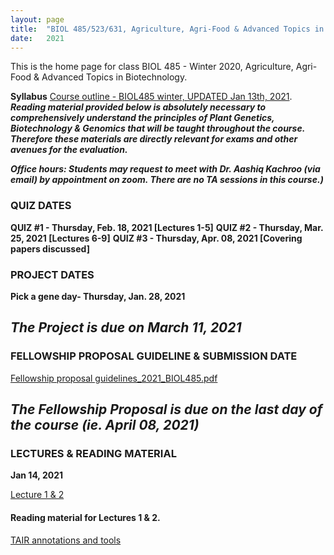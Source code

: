 ```yaml
---
layout: page
title:  "BIOL 485/523/631, Agriculture, Agri-Food & Advanced Topics in Biotechnology, Winter 2021"
date:   2021
---
```

This is the home page for class BIOL 485 - Winter 2020, Agriculture, Agri-Food & Advanced Topics in Biotechnology.

**Syllabus**
[Course outline - BIOL485 winter, UPDATED Jan 13th, 2021](). 
**_Reading material provided below is absolutely necessary to comprehensively understand the principles of Plant Genetics, Biotechnology & Genomics that will be taught throughout the course. Therefore these materials are directly relevant for exams and other avenues for the evaluation._** 

**_Office hours: Students may request to meet with Dr. Aashiq Kachroo (via email) by appointment on zoom. There are no TA sessions in this course.)_**

### **QUIZ DATES**

**QUIZ #1 - Thursday, Feb. 18, 2021 [Lectures 1-5]** 
**QUIZ #2 - Thursday, Mar. 25, 2021 [Lectures 6-9]** 
**QUIZ #3 - Thursday, Apr. 08, 2021 [Covering papers discussed]** 

### **PROJECT DATES**

**Pick a gene day- Thursday, Jan. 28, 2021** 

## **_The Project is due on March 11, 2021_**

### **FELLOWSHIP PROPOSAL GUIDELINE & SUBMISSION DATE**

[Fellowship proposal guidelines_2021_BIOL485.pdf](https://github.com/kachroolab/kachroolab/files/4041523/Fellowship.proposal.guidelines.pdf)

## **_The Fellowship Proposal is due on the last day of the course (ie. April 08, 2021)_**

### **LECTURES & READING MATERIAL**

**Jan 14, 2021**

[Lecture 1 & 2]() 

#### Reading material for Lectures 1 & 2.

[TAIR annotations and tools](https://github.com/kachroolab/kachroolab/files/4072467/TAIR.pdf)
